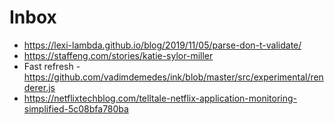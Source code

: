 # Inbox

- https://lexi-lambda.github.io/blog/2019/11/05/parse-don-t-validate/
- https://staffeng.com/stories/katie-sylor-miller
- Fast refresh - https://github.com/vadimdemedes/ink/blob/master/src/experimental/renderer.js
- https://netflixtechblog.com/telltale-netflix-application-monitoring-simplified-5c08bfa780ba
